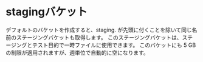 # stagingバケット
デフォルトのバケットを作成すると、staging. が先頭に付くことを除いて同じ名前のステージングバケットも取得します。
このステージングバケットは、ステージングとテスト目的で一時ファイルに使用できます。
このバケットにも 5 GB の制限が適用されますが、週単位で自動的に空になります。
